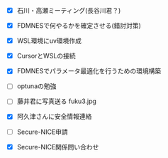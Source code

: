 
- [x] 石川・高瀬ミーティング(長谷川君？)
- [x] FDMNESで何やるかを確定させる(錯討対策)
- [x] WSL環境にuv環境作成
- [x] CursorとWSLの接続
- [x] FDMNESでパラメータ最適化を行うための環境構築
- [ ] optunaの勉強
- [ ] 藤井君に写真送る fuku3.jpg
- [x] 阿久津さんに安全情報連絡
- [ ] Secure-NICE申請
- [x] Secure-NICE関係問い合わせ



